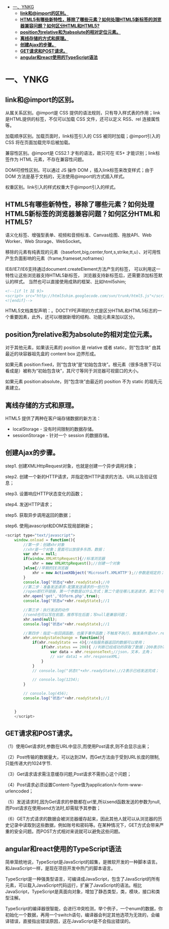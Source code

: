 
<!-- TOC -->

- [一、YNKG](#一ynkg)
  - [**link和@import的区别。**](#link和import的区别)
  - [**HTML5有哪些新特性，移除了哪些元素？如何处理HTML5新标签的浏览器兼容问题？如何区分HTML和HTML5?**](#html5有哪些新特性移除了哪些元素如何处理html5新标签的浏览器兼容问题如何区分html和html5)
  - [**position为relative和为absolute的相对定位元素。**](#position为relative和为absolute的相对定位元素)
  - [**离线存储的方式和原理。**](#离线存储的方式和原理)
  - [**创建Ajax的步骤。**](#创建ajax的步骤)
  - [**GET请求和POST请求。**](#get请求和post请求)
  - [**angular和react使用的TypeScript语法**](#angular和react使用的typescript语法)

<!-- /TOC -->

# 一、YNKG

## **link和@import的区别。**

从属关系区别。@import是 CSS 提供的语法规则，只有导入样式表的作用；link是HTML提供的标签，不仅可以加载 CSS 文件，还可以定义 RSS、rel 连接属性等。

加载顺序区别。加载页面时，link标签引入的 CSS 被同时加载；@import引入的 CSS 将在页面加载完毕后被加载。

兼容性区别。@import是 CSS2.1 才有的语法，故只可在 IE5+ 才能识别；link标签作为 HTML 元素，不存在兼容性问题。

DOM可控性区别。可以通过 JS 操作 DOM ，插入link标签来改变样式；由于 DOM 方法是基于文档的，无法使用@import的方式插入样式。

权重区别。link引入的样式权重大于@import引入的样式。



## **HTML5有哪些新特性，移除了哪些元素？如何处理HTML5新标签的浏览器兼容问题？如何区分HTML和HTML5?**

语义化标签、增强型表单、视频和音频标准、Canvas绘图、拖放API、Web Worker、Web Storage、WebSocket。

移除的元素有纯表现的元素（basefont,big,center,font,s,strike,tt,u）、对可用性产生负面影响的元素（frame,frameset,noframes）

IE8/IE7/IE6支持通过document.createElement方法产生的标签， 可以利用这一特性让这些浏览器支持HTML5新标签， 浏览器支持新标签后，还需要添加标签默认的样式。 当然也可以直接使用成熟的框架、比如html5shim; 

```html
<!--[if lt IE 9]> 
<script> src="http://html5shim.googlecode.com/svn/trunk/html5.js"</script> 
<![endif]-->
```

HTML5文档类型声明：<!doctype html>。DOCTYPE声明的方式是区分HTML和HTML5标志的一个重要因素，此外，还可以根据新增的结构、功能元素来加以区分。



## **position为relative和为absolute的相对定位元素。**

对于其他元素，如果该元素的 position 是 relative 或者 static，则“包含块” 由其最近的块容器祖先盒的 content box 边界形成。

如果元素 position:fixed，则“包含块”是“初始包含块”。根元素（很多场景下可以看成是<html>）被称为“初始包含块”，其尺寸等同于浏览器可视窗口的大小。

如果元素 position:absolute，则“包含块”由最近的 position 不为 static 的祖先元素建立。



## **离线存储的方式和原理。**

HTML5 提供了两种在客户端存储数据的新方法：

- localStorage - 没有时间限制的数据存储。
- sessionStorage - 针对一个 session 的数据存储。



## **创建Ajax的步骤。**

step1. 创建XMLHttpRequest对象，也就是创建一个异步调用对象；  

step2. 创建一个新的HTTP请求，并指定改HTTP请求的方法、URL以及验证信息；  

step3. 设置响应HTTP状态变化的函数；  

step4. 发送HTTP请求；  

step5. 获取异步调用返回的数据；  

step6. 使用javascript和DOM实现局部刷新；

```javascript
<script type="text/javascript">
    window.onload = function(){
        //第一步：创建xhr对象
        //xhr是一个对象；里面可以放很多东西，数据；
        var xhr = null;
        if(window.XMLHttpRequest){//标准浏览器
            xhr = new XMLHttpRequest();//创建一个对象
        }else{//早期的IE浏览器
            xhr = new ActiveXObject('Microsoft.XMLHTTP');//参数是规定的；
        }
        console.log("状态q"+xhr.readyState);//0
        //第二步：准备发送请求-配置发送请求的一些行为
        //open即打开链接，第一个参数是以什么方式；第二个是往哪儿发送请求，第三个可以不写，默认true,表示异步，false表示同步；；
        xhr.open('get','03form.php',true);
        console.log("状态w"+xhr.readyState);//1

        //第三步：执行发送的动作
        //send也可以写在前面，推荐写在后面；写null是兼容问题；
        xhr.send(null);
        console.log("状态e"+xhr.readyState);//1

        //第四步：指定一些回调函数，也属于事件函数；不触发不执行，触发条件是xhr.readyState;z这个值有0-4，共5个状态，是由浏览器控制的；
        xhr.onreadystatechange = function(){
            if(xhr.readyState == 4){//4指服务器返回的数据可以使用；
                if(xhr.status == 200){ //判断已经成功的获取了数据；200表示hTTP请求成功；404表示找不到页面；503表示服务器端有语法错误；
                    var data = xhr.responseText;//json，文本，主角；
                    // var data1 = xhr.responseXML;
                }
            }
            // console.log("状态t"+xhr.readyState);//2表示已经发送完成；

            // console.log(1234);
        }

        // console.log(456);
        console.log("状态r"+xhr.readyState);//1


    }
    </script>
```



## **GET请求和POST请求。**

（1）使用Get请求时,参数在URL中显示,而使用Post请求,则不会显示出来； 

（2）Post传输的数据量大，可以达到2M，而Get方法由于受到URL长度的限制,只能传递大约1024字节. 

（3）Get请求请求需注意缓存问题,Post请求不需担心这个问题； 

（4）Post请求必须设置Content-Type值为application/x-form-www-urlencoded； 

（5）发送请求时,因为Get请求的参数都在url里,所以send函数发送的参数为null,而Post请求在使用send方法时,却需赋予其参数； 

（6）GET方式请求的数据会被浏览器缓存起来，因此其他人就可以从浏览器的历史记录中读取到这些数据，例如账号和密码等。在某种情况下，GET方式会带来严重的安全问题。而POST方式相对来说就可以避免这些问题。 



## **angular和react使用的TypeScript语法**

简单笼统地说，TypeScript是JavaScript的超集，是微软开发的一种脚本语言。和JavaScript一样，是现在项目开发中热门的脚本语言。

TypeScript是一种强类型语言，可编译成JavaScript，包含了JavaScript的所有元素，可以载入JavaScript代码运行，扩展了JavaScript的语法。相比JavaScript，TypeScript是真面向对象，增加了静态类型，类，模块，接口和类型注解。

TypeScript的编译器很智能，会进行冲突检测，举个例子，一个enum的数据，你初始化一个数据，再用一个switch语句，编译器会判定其他选项为无效的，会编译错误，直接指出错误原因，这在JavaScript是不会指出错误的。       



